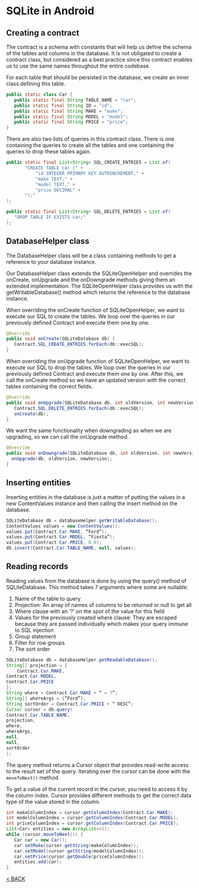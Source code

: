 # SQLite in Android

## Creating a contract

The contract is a schema with constants that will help us define the schema of the tables and columns in the database. It is not obligated to create a contract class, but considered as a best practice since this contract enables us to use the same names throughout the entire codebase.

For each table that should be persisted in the database, we create an inner class defining this table.

```java
public static class Car {
   public static final String TABLE_NAME = "car";
   public static final String ID = "id";
   public static final String MAKE = "make";
   public static final String MODEL = "model";
   public static final String PRICE = "price";
}
```

There are also two lists of queries in this contract class. There is one containing the queries to create all the tables and one containing the queries to drop these tables again.

```java
public static final List<String> SQL_CREATE_ENTRIES = List.of(
       "CREATE TABLE car (" +
           "id INTEGER PRIMARY KEY AUTOINCREMENT," +
           "make TEXT," +
           "model TEXT," +
           "price DECIMAL" +
       ");"
);
```

```java
public static final List<String> SQL_DELETE_ENTRIES = List.of(
   "DROP TABLE IF EXISTS car;"
);
```

## DatabaseHelper class

The DatabaseHelper class will be a class containing methods to get a reference to your database instance.

Our DatabaseHelper class extends the SQLiteOpenHelper and overrides the onCreate, onUpgrade and the onDowngrade methods giving them an extended implementation. The SQLiteOpenHelper class provides us with the getWritableDatabase() method which returns the reference to the database instance.

When overriding the onCreate function of SQLiteOpenHelper, we want to execute our SQL to create the tables. We loop over the queries in our previously defined Contract and execute them one by one.

```java
@Override
public void onCreate(SQLiteDatabase db) {
   Contract.SQL_CREATE_ENTRIES.forEach(db::execSQL);
}
```

When overriding the onUpgrade function of SQLiteOpenHelper, we want to execute our SQL to drop the tables. We loop over the queries in our previously defined Contract and execute them one by one. After this, we call the onCreate method so we have an updated version with the correct tables containing the correct fields.

```java
@Override
public void onUpgrade(SQLiteDatabase db, int oldVersion, int newVersion) {
   Contract.SQL_DELETE_ENTRIES.forEach(db::execSQL);
   onCreate(db);
}
```

We want the same functionality when downgrading as when we are upgrading, so we can call the onUpgrade method.

```java
@Override
public void onDowngrade(SQLiteDatabase db, int oldVersion, int newVersion) {
  onUpgrade(db, oldVersion, newVersion);
}
```

## Inserting entities

Inserting entities in the database is just a matter of putting the values in a new ContentValues instance and then calling the insert method on the database.

```java
SQLiteDatabase db = databaseHelper.getWritableDatabase();
ContentValues values = new ContentValues();
values.put(Contract.Car.MAKE, “Ford”);
values.put(Contract.Car.MODEL, “Fiesta”);
values.put(Contract.Car.PRICE, 0.0);
db.insert(Contract.Car.TABLE_NAME, null, values);
```

## Reading records

Reading values from the database is done by using the query() method of SQLiteDatabase. This method takes 7 arguments where some are nullable:

1. Name of the table to query
2. Projection: An array of names of columns to be returned or null to get all
3. Where clause with an ‘?’ on the spot of the value for this field
4. Values for the previously created where clause: They are escaped because they are passed individually which makes your query immune to SQL injection
5. Group statement
6. Filter for row groups
7. The sort order

```java
SQLiteDatabase db = databaseHelper.getReadableDatabase();
String[] projection = {
	Contract.Car.MAKE,
Contract.Car.MODEL,
Contract.Car.PRICE
};
String where = Contract.Car.MAKE + “ = ?”;
String[] whereArgs = {“Ford”};
String sortOrder = Contract.Car.PRICE + “ DESC”;
Cursor cursor = db.query(
Contract.Car.TABLE_NAME,
projection,
where,
whereArgs,
null,
null,
sortOrder
);
```

The query method returns a Cursor object that provides read-write access to the result set of the query. Iterating over the cursor can be done with the `moveToNext()` method.

To get a value of the current record in the cursor, you need to access it by the column index. Cursor provides different methods to get the correct data type of the value stored in the column.

```java
int makeColumnIndex = cursor.getColumnIndex(Contract.Car.MAKE);
int modelColumnIndex = cursor.getColumnIndex(Contract.Car.MODEL);
int priceColumnIndex = cursor.getColumnIndex(Contract.Car.PRICE);
List<Car> entities = new ArrayList<>();
while (cursor.moveToNext()) {
   Car car = new Car();
   car.setMake(cursor.getString(makeColumnIndex));
   car.setModel(cursor.getString(modelColumnIndex));
   car.setPrice(cursor.getDouble(priceColumnIndex));
   entities.add(car);
}
```


[< BACK](./The%20magic%20of%20Room's%20annotation%20processor.md)